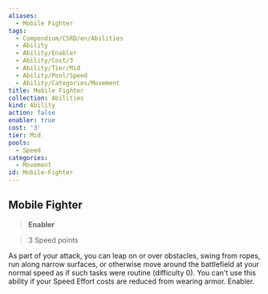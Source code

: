 ```yaml
---
aliases:
  - Mobile Fighter
tags:
  - Compendium/CSRD/en/Abilities
  - Ability
  - Ability/Enabler
  - Ability/Cost/3
  - Ability/Tier/Mid
  - Ability/Pool/Speed
  - Ability/Categories/Movement
title: Mobile Fighter
collection: Abilities
kind: Ability
action: false
enabler: true
cost: '3'
tier: Mid
pools:
  - Speed
categories:
  - Movement
id: Mobile-Fighter
---
```

## Mobile Fighter  
  
>**Enabler**  
  
>3 Speed points
  
  
  
As part of your attack, you can leap on or over obstacles, swing from ropes, run along narrow surfaces, or otherwise move around the battlefield at your normal speed as if such tasks were routine (difficulty 0). You can't use this ability if your Speed Effort costs are reduced from wearing armor. Enabler.
